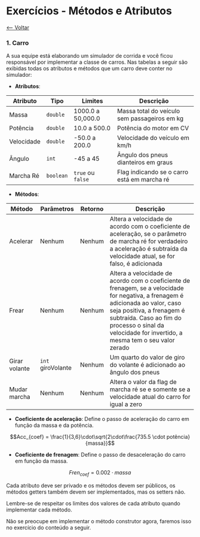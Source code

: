# Exercícios - Métodos e Atributos
[<-- Voltar](./README.md)

### 1. Carro

A sua equipe está elaborando um simulador de corrida e você ficou responsável por implementar a classe de carros. Nas tabelas a seguir são exibidas todas os atributos e métodos que um carro deve conter no simulador:

- **Atributos**:

| Atributo | Tipo | Limites | Descrição |
|----------|------|---------|-----------|
| Massa | ```double``` | 1000.0 a 50,000.0 | Massa total do veículo sem passageiros em kg |
| Potência | ```double``` | 10.0 a 500.0 | Potência do motor em CV |
| Velocidade | ```double``` | -50.0 a 200.0 | Velocidade do veículo em km/h |
| Ângulo | ```int``` | -45 a 45 | Ângulo dos pneus dianteiros em graus |
| Marcha Ré | ```boolean``` | ```true``` ou ```false``` | Flag indicando se o carro está em marcha ré |

- **Métodos**:

| Método | Parâmetros | Retorno | Descrição |
|--------|------------|---------|-----------|
| Acelerar | Nenhum | Nenhum | Altera a velocidade de acordo com o coeficiente de aceleração, se o parâmetro de marcha ré for verdadeiro a aceleração é subtraída da velocidade atual, se for falso, é adicionada |
| Frear | Nenhum | Nenhum | Altera a velocidade de acordo com o coeficiente de frenagem, se a velocidade for negativa, a frenagem é adicionada ao valor, caso seja positiva, a frenagem é subtraída. Caso ao fim do processo o sinal da velocidade for invertido, a mesma tem o seu valor zerado |
| Girar volante | ```int``` giroVolante | Nenhum | Um quarto do valor de giro do volante é adicionado ao ângulo dos pneus |
| Mudar marcha | Nenhum | Nenhum | Altera o valor da flag de marcha ré se e somente se a velocidade atual do carro for igual a zero |

- **Coeficiente de aceleração**: Define o passo de aceleração do carro em função da massa e da potência.

$$Acc_{coef} = \frac{1}{3,6}\cdot\sqrt{2\cdot\frac{735.5 \cdot potência}{massa}}$$

- **Coeficiente de frenagem**: Define o passo de desaceleração do carro em função da massa.

$$Fren_{coef} = 0.002 \cdot massa$$

Cada atributo deve ser privado e os métodos devem ser públicos, os métodos getters também devem ser implementados, mas os setters não.

Lembre-se de respeitar os limites dos valores de cada atributo quando implementar cada método.

Não se preocupe em implementar o método construtor agora, faremos isso no exercício do conteúdo a seguir.